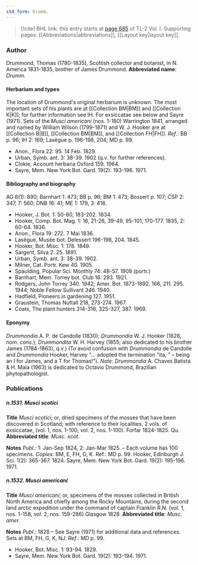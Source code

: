 ```yaml
---
std_form: Drumm.
---
```


> [!cite] BHL link: this entry starts at [page 685](https://www.biodiversitylibrary.org/page/33120816) of TL-2 Vol. I.
> Supporting pages: [[Abbreviations|abbreviations]], [[Layout key|layout key]].

### Author

Drummond, Thomas (1780-1835), Scottish collector and botanist, in N. America 1831-1835, brother of James Drummond. 
**Abbreviated name**: *Drumm.*

#### Herbarium and types

The location of Drummond's original herbarium is unknown. The most important sets of his plants are at [[Collection BM|BM]] and [[Collection K|K]]; for further information see IH. For exsiccatae see below and Sayre (1971). Sets of the *Musci americani* (nos. 1-180) Warrington 1841, arranged and named by William Wilson (1799-1871) and W. J. Hooker are at [[Collection B|B]], [[Collection BM|BM]], and [[Collection FH|FH]].
*Ref*.: BB p. 96; IH 2: 169; Lasègue p. 196-198, 204; MD p. 99.
- Anon., Flora 22: 95. 14 Feb. 1829.
- Urban, Symb. ant. 3: 38-39. 1902 (q.v. for further references).
- Clokie, Account herbaria Oxford 159. 1964.
- Sayre, Mem. New York Bot. Gard. 19(2): 193-196. 1971.

#### Bibliography and biography

AG 6(1): 890; Barnhart 1: 473; BB p. 96; BM 1: 473; Bossert p. 107; CSP 2: 347, 7: 560; DNB 16: 41; ME 1: 179, 3: 418.
- Hooker, J. Bot. 1: 50-60, 183-202. 1834.
- Hooker, Comp. Bot. Mag. 1: 16, 21-26, 39-49, 95-101, 170-177. 1835, 2: 60-64. 1836.
- Anon., Flora 19: 272. 7 Mai 1836.
- Lasègue, Musée bot. Delessert 196-198, 204. 1845.
- Hooker, Bot. Misc. 1: 178. 1849.
- Sargent, Silva 2: 25. 1891.
- Urban, Symb. ant. 3: 38-39. 1902.
- Milner, Cat. Portr. Kew 40. 1905.
- Spaulding, Popular Sci. Monthly 74: 48-57. 1909 (portr.)
- Barnhart, Mem. Torrey bot. Club 16: 293. 1921.
- Rodgers, John Torrey 340. 1942; Amer. Bot. 1873-1892. 166, 211. 295. 1944; Noble Fellow Sullivant 346. 1940.
- Hadfield, Pioneers in gardening 127. 1951.
- Graustein, Thomas Nuttall 218, 273-274. 1967.
- Coats, The plant hunters 314-316, 325-327, 387. 1969.

#### Eponymy

*Drummondia* A. P. de Candolle (1830); *Drummondia* W. J. Hooker (1828, *nom. cons.*); *Drummondita* W. H. Harvey (1855; also dedicated to his brother James (1784-1863), q.v.) (To avoid confusion with *Drummondia* de Candolle and *Drummondia* Hooker, Harvey "... adopted the termination "ita, " – being an I for James, and a T for Thomas!"). *Note*: *Drummondia* A. Chaves Batista & H. Maia (1963) is dedicated to Octavio Drummond, Brazilian phytopathologist.

### Publications

##### n.1531. Musci scotici

**Title**
*Musci scotici*; or, dried specimens of the mosses that have been discovered in Scotland; with reference to their localities. 2 vols. of exsiccatae, (vol. 1, nos. 1-100; vol. 2, nos. 1-100). Forfar 1824-1825. Qu.
**Abbreviated title**: *Musc. scot.*

**Notes**
*Publ*.: 1: Jan-Sep 1824, 2: Jan-Mar 1825. – Each volume has 100 specimens. *Copies*: BM, E, FH, G, K.
Ref.: MD p. 99.
Hooker, Edinburgh J. Sci. 1(2): 365-367. 1824.
Sayre, Mem. New York Bot. Gard. 19(2): 195-196. 1971.

##### n.1532. Musci americani

**Title**
*Musci americani*; or, specimens of the mosses collected in British North America and chiefly among the Rocky Mountains, during the second land arctic expedition under the command of captain Franklin R.N. (vol. 1, nos. 1-158, vol. 2, nos. 159-286) Glasgow 1828.
**Abbreviated title**: *Musc. amer.*

**Notes**
*Publ*.: 1828 – See Sayre (1971) for additional data and references. Sets at BM, FH, G, K, NJ.
*Ref*.: MD p. 99.
- Hooker, Bot. Misc. 1: 93-94. 1829.
- Sayre, Mem. New York Bot. Gard. 19(2): 193-194. 1971.

